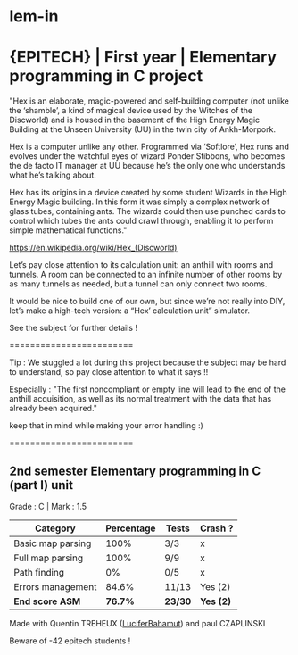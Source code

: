 # lem-in
# {EPITECH} | First year | Elementary programming in C project

"Hex is an elaborate, magic-powered and self-building computer (not unlike the ‘shamble’, a kind of
magical device used by the Witches of the Discworld) and is housed in the basement of the High Energy
Magic Building at the Unseen University (UU) in the twin city of Ankh-Morpork.

Hex is a computer unlike any other. Programmed via ‘Softlore’, Hex runs and evolves under the watchful
eyes of wizard Ponder Stibbons, who becomes the de facto IT manager at UU because he’s the only one
who understands what he’s talking about.

Hex has its origins in a device created by some student Wizards in the High Energy Magic building.
In this form it was simply a complex network of glass tubes, containing ants. The wizards could then
use punched cards to control which tubes the ants could crawl through, enabling it to perform simple
mathematical functions."

https://en.wikipedia.org/wiki/Hex_(Discworld)

Let’s pay close attention to its calculation unit: an anthill with rooms and tunnels. A room can be connected
to an infinite number of other rooms by as many tunnels as needed, but a tunnel can only connect two
rooms.

It would be nice to build one of our own, but since we’re not really into DIY, let’s make a high-tech version:
a “Hex’ calculation unit” simulator.

See the subject for further details !

========================

Tip : 
We stuggled a lot during this project because the subject may be hard to understand, so pay close attention to what it says !!

Especially : "The first noncompliant or empty line will lead to the end of the anthill acquisition, as
well as its normal treatment with the data that has already been acquired."

keep that in mind while making your error handling :)

========================

## 2nd semester Elementary programming in C (part I) unit

Grade : C | Mark : 1.5

| Category          | Percentage | Tests     | Crash ?     |
|-------------------|------------|-----------|-------------|
| Basic map parsing | 100%       | 3/3       | x           |
| Full map parsing  | 100%       | 9/9       | x           |
| Path finding      | 0%         | 0/5       | x           |
| Errors management | 84.6%      | 11/13     | Yes (2)     |
| **End score ASM** | **76.7%**  | **23/30** | **Yes (2)** |

Made with Quentin TREHEUX ([LuciferBahamut](https://github.com/LuciferBahamut)) and paul CZAPLINSKI

Beware of -42 epitech students !
